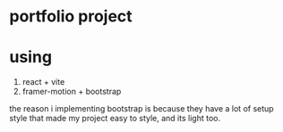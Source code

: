 # portfolio project

# using

1. react + vite
2. framer-motion + bootstrap

the reason i implementing bootstrap is because they have a lot of setup style that made my project easy to style, and its light too.
